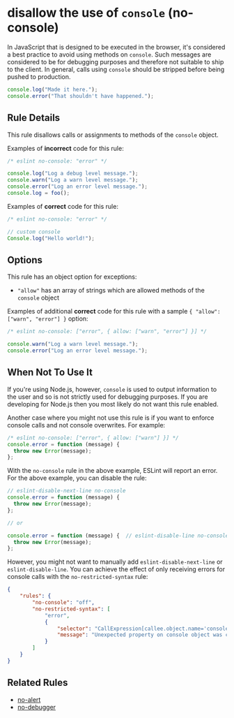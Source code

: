 # disallow the use of `console` (no-console)

In JavaScript that is designed to be executed in the browser, it's considered a best practice to avoid using methods on `console`. Such messages are considered to be for debugging purposes and therefore not suitable to ship to the client. In general, calls using `console` should be stripped before being pushed to production.

```js
console.log("Made it here.");
console.error("That shouldn't have happened.");
```

## Rule Details

This rule disallows calls or assignments to methods of the `console` object.

Examples of **incorrect** code for this rule:

```js
/* eslint no-console: "error" */

console.log("Log a debug level message.");
console.warn("Log a warn level message.");
console.error("Log an error level message.");
console.log = foo();
```

Examples of **correct** code for this rule:

```js
/* eslint no-console: "error" */

// custom console
Console.log("Hello world!");
```

## Options

This rule has an object option for exceptions:

* `"allow"` has an array of strings which are allowed methods of the `console` object

Examples of additional **correct** code for this rule with a sample `{ "allow": ["warn", "error"] }` option:

```js
/* eslint no-console: ["error", { allow: ["warn", "error"] }] */

console.warn("Log a warn level message.");
console.error("Log an error level message.");
```

## When Not To Use It

If you're using Node.js, however, `console` is used to output information to the user and so is not strictly used for debugging purposes. If you are developing for Node.js then you most likely do not want this rule enabled.

Another case where you might not use this rule is if you want to enforce console calls and not console overwrites. For example:

```js
/* eslint no-console: ["error", { allow: ["warn"] }] */
console.error = function (message) {
  throw new Error(message);
};
```

With the `no-console` rule in the above example, ESLint will report an error. For the above example, you can disable the rule:

```js
// eslint-disable-next-line no-console
console.error = function (message) {
  throw new Error(message);
};

// or

console.error = function (message) {  // eslint-disable-line no-console
  throw new Error(message);
};
```

However, you might not want to manually add `eslint-disable-next-line` or `eslint-disable-line`. You can achieve the effect of only receiving errors for console calls with the `no-restricted-syntax` rule:

```json
{
    "rules": {
        "no-console": "off",
        "no-restricted-syntax": [
            "error",
            {
                "selector": "CallExpression[callee.object.name='console'][callee.property.name!=/^(log|warn|error|info|trace)$/]",
                "message": "Unexpected property on console object was called"
            }
        ]
    }
}
```

## Related Rules

* [no-alert](no-alert.md)
* [no-debugger](no-debugger.md)
